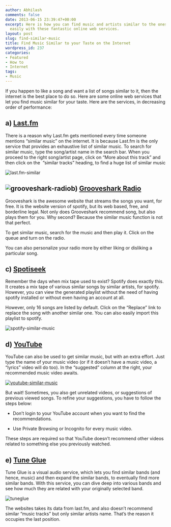 ```yaml
---
author: Abhilash
comments: false
date: 2013-06-15 23:39:47+00:00
excerpt: Here is how you can find music and artists similar to the ones you like,
  easily with these fantastic online web services.
layout: post
slug: find-similar-music
title: Find Music Similar to your Taste on the Internet
wordpress_id: 237
categories:
- Featured
- How to
- Internet
tags:
- Music
---
```


If you happen to like a song and want a list of songs similar to it, then the internet is the best place to do so. Here are some online web services that let you find music similar for your taste. Here are the services, in decreasing order of performance:


## a) [Last.fm](http://www.last.fm/)


There is a reason why Last.fm gets mentioned every time someone mentions “similar music” on the internet. It is because Last.fm is the only service that provides an exhaustive list of similar music. To search for similar music, type the song/artist name in the search bar. When you proceed to the right song/artist page, click on “More about this track” and then click on the  “similar tracks” heading, to find a huge list of similar music

![last.fm-similar](https://techcovered.github.io/images/last.fm-similar.png)


## ![grooveshark-radio](https://techcovered.github.io/images/grooveshark-radio.png)b) [Grooveshark Radio](http://grooveshark.com/)


Grooveshark is the awesome website that streams the songs you want, for free. It is the website version of spotify, but its web based, free, and borderline legal. Not only does Grooveshark recommend song, but also plays them for you. Why second? Because the similar music function is not that perfect.

To get similar music, search for the music and then play it. Click on the queue and turn on the radio.

You can also personalize your radio more by either liking or disliking a particular song.


## c) [Spotiseek](http://www.spotiseek.com/)


Remember the days when mix tape used to exist? Spotify does exactly this. It creates a mix tape of various similar songs by similar artists, for spotify. However, you can view the generated playlist without the need of having spotify installed or without even having an account at all.

However, only 16 songs are listed by default. Click on the “Replace” link to replace the song with another similar one. You can also easily import this playlist to spotify.

![spotify-similar-music](https://techcovered.github.io/images/spotify-similar-music.png)


## d) [YouTube](http://www.youtube.com)


YouTube can also be used to get similar music, but with an extra effort. Just type the name of your music video (or if it doesn’t have a music video, a “lyrics” video will do too). In the “suggested” column at the right, your recommended music video awaits.

[![youtube-similar-music](https://techcovered.github.io/images/youtube-similar-music_thumb.png)](http://img.techcovered.org/tc/youtube-similar-music.png)

But wait! Sometimes, you also get unrelated videos, or suggestions of previous viewed songs. To refine your suggestions, you have to follow the steps below:



	
  * Don’t login to your YouTube account when you want to find the recommendations.

	
  * Use Private Browsing or Incognito for every music video.


These steps are required so that YouTube doesn’t recommend other videos related to something else you previously watched.


## e) [Tune Glue](http://audiomap.tuneglue.net/)


Tune Glue is a visual audio service, which lets you find similar bands (and hence, music) and then expand the similar bands, to eventually find more similar bands. With this service, you can dive deep into various bands and see how much they are related with your originally selected band.

![tuneglue](https://techcovered.github.io/images/tuneglue.png)

The websites takes its data from last.fm, and also doesn’t recommend similar “music tracks” but only similar artists name. That’s the reason it occupies the last position.
